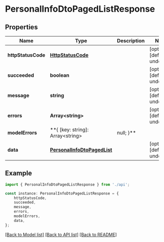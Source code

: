# PersonalInfoDtoPagedListResponse


## Properties

Name | Type | Description | Notes
------------ | ------------- | ------------- | -------------
**httpStatusCode** | [**HttpStatusCode**](HttpStatusCode.md) |  | [optional] [default to undefined]
**succeeded** | **boolean** |  | [optional] [default to undefined]
**message** | **string** |  | [optional] [default to undefined]
**errors** | **Array&lt;string&gt;** |  | [optional] [default to undefined]
**modelErrors** | **{ [key: string]: Array&lt;string&gt; | null; }** |  | [optional] [default to undefined]
**data** | [**PersonalInfoDtoPagedList**](PersonalInfoDtoPagedList.md) |  | [optional] [default to undefined]

## Example

```typescript
import { PersonalInfoDtoPagedListResponse } from './api';

const instance: PersonalInfoDtoPagedListResponse = {
    httpStatusCode,
    succeeded,
    message,
    errors,
    modelErrors,
    data,
};
```

[[Back to Model list]](../README.md#documentation-for-models) [[Back to API list]](../README.md#documentation-for-api-endpoints) [[Back to README]](../README.md)

